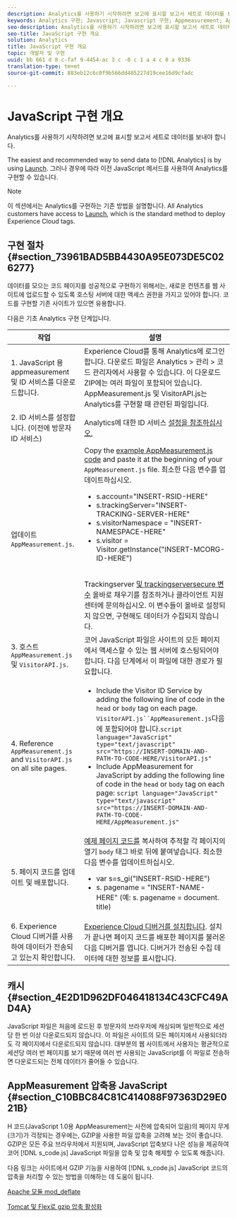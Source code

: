 ```yaml
---
description: Analytics를 사용하기 시작하려면 보고에 표시할 보고서 세트로 데이터를 보내야 합니다.
keywords: Analytics 구현; Javascript; Javascript 구현; Appmeasurement; Appmeasurement 다운로드; Identity Service; Visitorapi. js; 캐싱; Appmeasurement 압축
seo-description: Analytics를 사용하기 시작하려면 보고에 표시할 보고서 세트로 데이터를 보내야 합니다.
seo-title: JavaScript 구현 개요
solution: Analytics
title: JavaScript 구현 개요
topic: 개발자 및 구현
uuid: bb 661 d 8 c-faf 9-4454-ac 3 c -0 c 1 a 4 c 0 a 9336
translation-type: tm+mt
source-git-commit: 883eb12c6c0f9b566dd485227d19cee16d9cfadc

---
```



# JavaScript 구현 개요

Analytics를 사용하기 시작하려면 보고에 표시할 보고서 세트로 데이터를 보내야 합니다.

The easiest and recommended way to send data to [!DNL Analytics] is by using [Launch](/help/implement/implement-with-launch/create-analytics-property.md). 그러나 경우에 따라 이전 JavaScript 메서드를 사용하여 Analytics를 구현할 수 있습니다.

>[!NOTE]
>
>이 섹션에서는 Analytics를 구현하는 기존 방법을 설명합니다. All Analytics customers have access to [Launch](/help/implement/implement-with-launch/create-analytics-property.md), which is the standard method to deploy Experience Cloud tags.

## 구현 절차 {#section_73961BAD5BB4430A95E073DE5C026277}

데이터를 모으는 코드 페이지를 성공적으로 구현하기 위해서는, 새로운 컨텐츠를 웹 사이트에 업로드할 수 있도록 호스팅 서버에 대한 액세스 권한을 가지고 있어야 합니다. 코드를 구현할 기존 사이트가 있으면 유용합니다. 

다음은 기초 Analytics 구현 단계입니다.

| 작업 | 설명 |
|--- |--- |
| 1. JavaScript 용 appmeasurement 및 ID 서비스를 다운로드합니다. | Experience Cloud를 통해 Analytics에 로그인합니다. 다운로드 파일은 Analytics &gt; 관리 &gt; 코드 관리자에서 사용할 수 있습니다. 이 다운로드 ZIP에는 여러 파일이 포함되어 있습니다.  AppMeasurement.js 및 VisitorAPI.js는 Analytics를 구현할 때 관련된 파일입니다. |
| 2. ID 서비스를 설정합니다. (이전에 방문자 ID 서비스) | Analytics에 대한 ID 서비스 [설정을 참조하십시오.](https://docs.adobe.com/content/help/en/id-service/using/home.html) |
| 업데이트 `AppMeasurement.js`. | Copy the [example AppMeasurement.js code](https://docs.adobe.com/content/help/en/analytics/implementation/javascript-implementation/appmeasure-mjs-pagecode.html#section_4351543F2D6049218E18B48769D471E2) and paste it at the beginning of your `AppMeasurement.js` file. 최소한 다음 변수를 업데이트하십시오.<ul><li>s.account="INSERT-RSID-HERE"</li><li>s.trackingServer="INSERT-TRACKING-SERVER-HERE"</li><li>s.visitorNamespace = "INSERT-NAMESPACE-HERE"</li><li>s.visitor = Visitor.getInstance("INSERT-MCORG-ID-HERE")</li></ul><br>Trackingserver [및 trackingserversecure 변수](https://helpx.adobe.com/analytics/kb/determining-data-center.html) 올바로 채우기를 참조하거나 클라이언트 지원 센터에 문의하십시오. 이 변수들이 올바로 설정되지 않으면, 구현해도 데이터가 수집되지 않습니다.</br> |
| 3. 호스트 `AppMeasurement.js` 및 `VisitorAPI.js`. | 코어 JavaScript 파일은 사이트의 모든 페이지에서 액세스할 수 있는 웹 서버에 호스팅되어야 합니다. 다음 단계에서 이 파일에 대한 경로가 필요합니다. |
| 4. Reference `AppMeasurement.js` and `VisitorAPI.js`  on all site pages. | <ul><li>Include the Visitor ID Service by adding the following line of code in the `head` or `body` tag on each page. `VisitorAPI.js``AppMeasurement.js`다음에 포함되어야 합니다.`script language="JavaScript" type="text/javascript" src="https://INSERT-DOMAIN-AND-PATH-TO-CODE-HERE/VisitorAPI.js"`</li><li>Include AppMeasurement for JavaScript by adding the following line of code in the `head` or `body` tag on each page: `script language="JavaScript" type="text/javascript"  src="https://INSERT-DOMAIN-AND-PATH-TO-CODE-HERE/AppMeasurement.js"`</li></ul> |
| 5. 페이지 코드를 업데이트 및 배포합니다. | [예제 페이지 코드를](https://docs.adobe.com/content/help/en/analytics/implementation/javascript-implementation/appmeasure-mjs-pagecode.html#section_042412C29CC249E298F19B2BC2F43CE7) 복사하여 추적할 각 페이지의 열기 `body` 태그 바로 뒤에 붙여넣습니다. 최소한 다음 변수를 업데이트하십시오.<ul><li>var s=s_gi("INSERT-RSID-HERE")</li><li>s. pagename = "INSERT-NAME-HERE" (예: s. pagename = document. title)</li></ul> |
| 6. Experience Cloud 디버거를 사용하여 데이터가 전송되고 있는지 확인합니다. | [Experience Cloud 디버거를 설치합니다](https://docs.adobe.com/content/help/en/analytics/implementation/testing-and-validation/debugger.html#concept_B26FFE005EDD4E0FACB3117AE3E95AA2). 설치가 끝나면 페이지 코드를 배포한 페이지를 불러온 다음 디버거를 엽니다. 디버거가 전송된 수집 데이터에 대한 정보를 표시합니다. |

## 캐시 {#section_4E2D1D962DF046418134C43CFC49AD4A}

JavaScript 파일은 처음에 로드된 후 방문자의 브라우저에 캐싱되며 일반적으로 세션당 한 번 이상 다운로드되지 않습니다. 이 파일은 사이트의 모든 페이지에서 사용되더라도 각 페이지에서 다운로드되지 않습니다. 대부분의 웹 사이트에서 사용자는 평균적으로 세션당 여러 번 페이지를 보기 때문에 여러 번 사용되는 JavaScript를 이 파일로 전송하면 다운로드되는 전체 데이터가 줄어들 수 있습니다.

## AppMeasurement 압축용 JavaScript {#section_C10BBC84C81C414088F97363D29E021B}

H 코드(JavaScript 1.0용 AppMeasurement는 사전에 압축되어 있음)의 페이지 무게(크기)가 걱정되는 경우에는, GZIP을 사용한 파일 압축을 고려해 보는 것이 좋습니다. GZIP은 모든 주요 브라우저에서 지원되며, JavaScript 압축보다 나은 성능을 제공하여 코어 [!DNL s_code.js] JavaScript 파일을 압축 및 압축 해제할 수 있도록 해줍니다.

다음 링크는 사이트에서 GZIP 기능을 사용하여 [!DNL s_code.js] JavaScript 코드의 압축을 처리할 수 있는 방법을 이해하는 데 도움이 됩니다.

[Apache 모듈 mod_deflate](https://httpd.apache.org/docs/2.0/mod/mod_deflate.html)

[Tomcat 및 Flex로 gzip 압축 활성화](https://www.cubicleman.com/2007/04/06/enabling-gzip-compression-with-tomcat-and-flex/)
